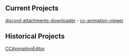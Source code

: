 Current Projects
-----------------------------
[discord-attachments-downloader](https://github.com/gregnk/discord-attachments-downloader) - [cc-animation-viewer](https://github.com/gregnk/cc-animation-viewer)

Historical Projects
-----------------------------
[CCAnimationEditor](https://github.com/gregnk/CCAnimationEditor)
